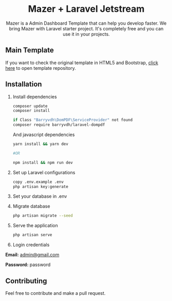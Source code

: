 <h1 align="center">Mazer + Laravel Jetstream</h1>
<p align="center">Mazer is a Admin Dashboard Template that can help you develop faster. We bring Mazer with Laravel starter project. It's completely free and you can use it in your projects.</p>

## Main Template
If you want to check the original template in HTML5 and Bootstrap, [click here](https://github.com/zuramai/mazer) to open template repository.

## Installation
1. Install dependencies
    ```bash
    composer update
    composer install
    
    if Class "Barryvdh\DomPDF\ServiceProvider" not found
    composer require barryvdh/laravel-dompdf
    ```
    And javascript dependencies
    ```bash
    yarn install && yarn dev

    #OR

    npm install && npm run dev
    ```

2. Set up Laravel configurations
    ```bash
    copy .env.example .env
    php artisan key:generate
    ```

3. Set your database in .env

4. Migrate database
    ```bash
    php artisan migrate --seed
    ```

5. Serve the application
    ```bash
    php artisan serve
    ```

7. Login credentials

**Email:** admin@gmail.com

**Password:** password
## Contributing
Feel free to contribute and make a pull request.
